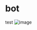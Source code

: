 # bot
test
![image](https://user-images.githubusercontent.com/70203399/116780678-dfae1700-aa86-11eb-9752-e7df740b72c0.png)
